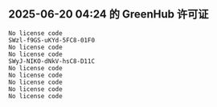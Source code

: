 ## 2025-06-20 04:24 的 GreenHub 许可证
```
No license code
SWzl-f9GS-uKYd-5FC8-01F0
No license code
No license code
SWyJ-NIKO-dNkV-hsC8-D11C
No license code
No license code
No license code
No license code
No license code
```
